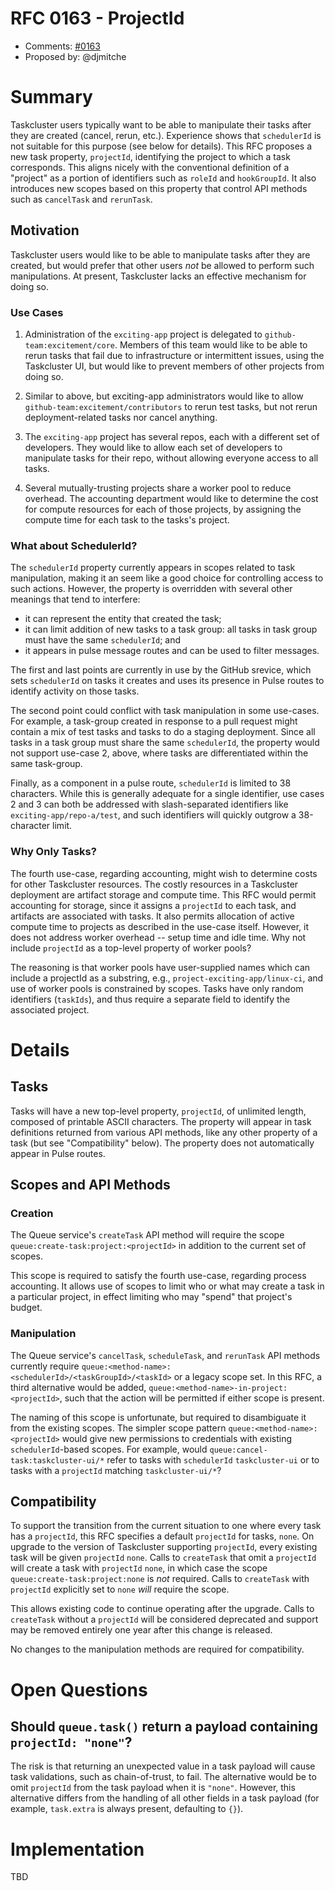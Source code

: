 # RFC 0163 - ProjectId
* Comments: [#0163](https://github.com/taskcluster/taskcluster-rfcs/pull/163)
* Proposed by: @djmitche

# Summary

Taskcluster users typically want to be able to manipulate their tasks after they are created (cancel, rerun, etc.).
Experience shows that `schedulerId` is not suitable for this purpose (see below for details).
This RFC proposes a new task property, `projectId`, identifying the project to which a task corresponds.
This aligns nicely with the conventional definition of a "project" as a portion of identifiers such as `roleId` and `hookGroupId`.
It also introduces new scopes based on this property that control API methods such as `cancelTask` and `rerunTask`.

## Motivation

Taskcluster users would like to be able to manipulate tasks after they are created, but would prefer that other users *not* be allowed to perform such manipulations.
At present, Taskcluster lacks an effective mechanism for doing so.

### Use Cases

1. Administration of the `exciting-app` project is delegated to `github-team:excitement/core`.
   Members of this team would like to be able to rerun tasks that fail due to infrastructure or intermittent issues, using the Taskcluster UI, but would like to prevent members of other projects from doing so.

2. Similar to above, but exciting-app administrators would like to allow `github-team:excitement/contributors` to rerun test tasks, but not rerun deployment-related tasks nor cancel anything.

3. The `exciting-app` project has several repos, each with a different set of developers.
   They would like to allow each set of developers to manipulate tasks for their repo, without allowing everyone access to all tasks.

4. Several mutually-trusting projects share a worker pool to reduce overhead.
   The accounting department would like to determine the cost for compute resources for each of those projects, by assigning the compute time for each task to the tasks's project.

### What about SchedulerId?

The `schedulerId` property currently appears in scopes related to task manipulation, making it an seem like a good choice for controlling access to such actions.
However, the property is overridden with several other meanings that tend to interfere:

* it can represent the entity that created the task;
* it can limit addition of new tasks to a task group: all tasks in task group must have the same `schedulerId`; and
* it appears in pulse message routes and can be used to filter messages.

The first and last points are currently in use by the GitHub srevice, which sets `schedulerId` on tasks it creates and uses its presence in Pulse routes to identify activity on those tasks.

The second point could conflict with task manipulation in some use-cases.
For example, a task-group created in response to a pull request might contain a mix of test tasks and tasks to do a staging deployment.
Since all tasks in a task group must share the same `schedulerId`, the property would not support use-case 2, above, where tasks are differentiated within the same task-group.

Finally, as a component in a pulse route, `schedulerId` is limited to 38 characters.
While this is generally adequate for a single identifier, use cases 2 and 3 can both be addressed with slash-separated identifiers like `exciting-app/repo-a/test`, and such identifiers will quickly outgrow a 38-character limit.

### Why Only Tasks?

The fourth use-case, regarding accounting, might wish to determine costs for other Taskcluster resources.
The costly resources in a Taskcluster deployment are artifact storage and compute time.
This RFC would permit accounting for storage, since it assigns a `projectId` to each task, and artifacts are associated with tasks.
It also permits allocation of active compute time to projects as described in the use-case itself.
However, it does not address worker overhead -- setup time and idle time.
Why not include `projectId` as a top-level property of worker pools?

The reasoning is that worker pools have user-supplied names which can include a projectId as a substring, e.g., `project-exciting-app/linux-ci`, and use of worker pools is constrained by scopes.
Tasks have only random identifiers (`taskIds`), and thus require a separate field to identify the associated project.

# Details

## Tasks

Tasks will have a new top-level property, `projectId`, of unlimited length, composed of printable ASCII characters.
The property will appear in task definitions returned from various API methods, like any other property of a task (but see "Compatibility" below).
The property does not automatically appear in Pulse routes.

## Scopes and API Methods

### Creation

The Queue service's `createTask` API method will require the scope `queue:create-task:project:<projectId>` in addition to the current set of scopes.

This scope is required to satisfy the fourth use-case, regarding process accounting.
It allows use of scopes to limit who or what may create a task in a particular project, in effect limiting who may "spend" that project's budget.

### Manipulation

The Queue service's `cancelTask`, `scheduleTask`, and `rerunTask` API methods currently require `queue:<method-name>:<schedulerId>/<taskGroupId>/<taskId>` or a legacy scope set.
In this RFC, a third alternative would be added, `queue:<method-name>-in-project:<projectId>`, such that the action will be permitted if either scope is present.

The naming of this scope is unfortunate, but required to disambiguate it from the existing scopes.
The simpler scope pattern `queue:<method-name>:<projectId>` would give new permissions to credentials with existing `schedulerId`-based scopes.
For example, would `queue:cancel-task:taskcluster-ui/*` refer to tasks with `schedulerId` `taskcluster-ui` or to tasks with a `projectId` matching `taskcluster-ui/*`?

## Compatibility

To support the transition from the current situation to one where every task has a `projectId`, this RFC specifies a default `projectId` for tasks, `none`.
On upgrade to the version of Taskcluster supporting `projectId`, every existing task will be given `projectId` `none`.
Calls to `createTask` that omit a `projectId` will create a task with `projectId` `none`, in which case the scope `queue:create-task:project:none` is *not* required.
Calls to `createTask` with `projectId` explicitly set to `none` *will* require the scope.

This allows existing code to continue operating after the upgrade.
Calls to `createTask` without a `projectId` will be considered deprecated and support may be removed entirely one year after this change is released.

No changes to the manipulation methods are required for compatibility.

# Open Questions

## Should `queue.task()` return a payload containing `projectId: "none"`?

The risk is that returning an unexpected value in a task payload will cause task validations, such as chain-of-trust, to fail.
The alternative would be to omit `projectId` from the task payload when it is `"none"`.
However, this alternative differs from the handling of all other fields in a task payload (for example, `task.extra` is always present, defaulting to `{}`).

# Implementation

TBD
<!--
<Once the RFC is decided, these links will provide readers a way to track the
implementation through to completion, and to know if they are running a new
enough version to take advantage of this change.  It's fine to update this
section using short PRs or pushing directly to master after the RFC is
decided>

* <link to tracker bug, issue, etc.>
* <...>
* Implemented in Taskcluster version ...
-->
